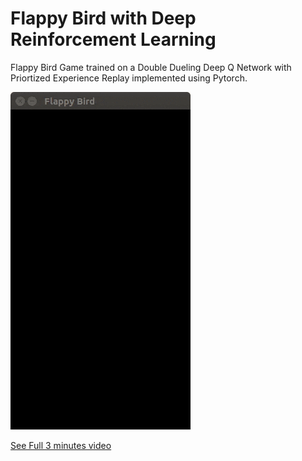 # Flappy Bird with Deep Reinforcement Learning
Flappy Bird Game trained on a Double Dueling Deep Q Network with Priortized Experience Replay implemented using Pytorch.

![Gameplay](https://github.com/adityajn105/flappy-bird-deep-q-learning/blob/master/screenshots/gameplay.gif) 

[See Full 3 minutes video](https://youtu.be/a5vtakBxh6Y)
